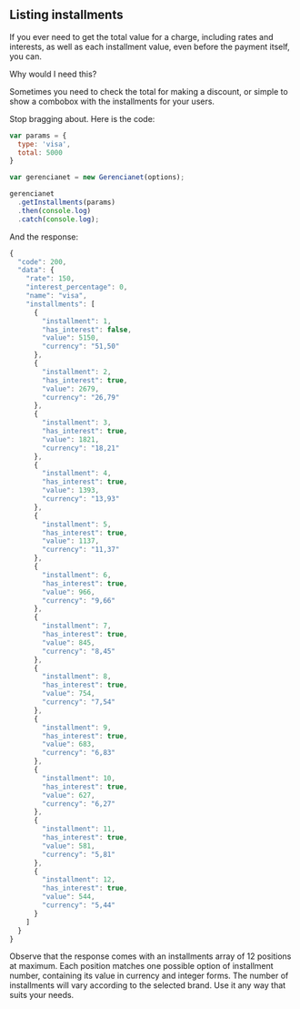 ## Listing installments

If you ever need to get the total value for a charge, including rates and interests, as well as each installment value, even before the payment itself, you can.

Why would I need this?

Sometimes you need to check the total for making a discount, or simple to show a combobox with the installments for your users.

Stop bragging about. Here is the code:

```js
var params = {
  type: 'visa',
  total: 5000
}

var gerencianet = new Gerencianet(options);

gerencianet
  .getInstallments(params)
  .then(console.log)
  .catch(console.log);
```

And the response:

```js
{
  "code": 200,
  "data": {
    "rate": 150,
    "interest_percentage": 0,
    "name": "visa",
    "installments": [
      {
        "installment": 1,
        "has_interest": false,
        "value": 5150,
        "currency": "51,50"
      },
      {
        "installment": 2,
        "has_interest": true,
        "value": 2679,
        "currency": "26,79"
      },
      {
        "installment": 3,
        "has_interest": true,
        "value": 1821,
        "currency": "18,21"
      },
      {
        "installment": 4,
        "has_interest": true,
        "value": 1393,
        "currency": "13,93"
      },
      {
        "installment": 5,
        "has_interest": true,
        "value": 1137,
        "currency": "11,37"
      },
      {
        "installment": 6,
        "has_interest": true,
        "value": 966,
        "currency": "9,66"
      },
      {
        "installment": 7,
        "has_interest": true,
        "value": 845,
        "currency": "8,45"
      },
      {
        "installment": 8,
        "has_interest": true,
        "value": 754,
        "currency": "7,54"
      },
      {
        "installment": 9,
        "has_interest": true,
        "value": 683,
        "currency": "6,83"
      },
      {
        "installment": 10,
        "has_interest": true,
        "value": 627,
        "currency": "6,27"
      },
      {
        "installment": 11,
        "has_interest": true,
        "value": 581,
        "currency": "5,81"
      },
      {
        "installment": 12,
        "has_interest": true,
        "value": 544,
        "currency": "5,44"
      }
    ]
  }
}
```

Observe that the response comes with an installments array of 12 positions at maximum. Each position matches one possible option of installment number, containing its value in currency and integer forms. The number of installments will vary according to the selected brand. Use it any way that suits your needs.
